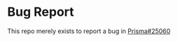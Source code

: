 # Bug Report

This repo merely exists to report a bug in [Prisma#25060](https://github.com/prisma/prisma/issues/25060)